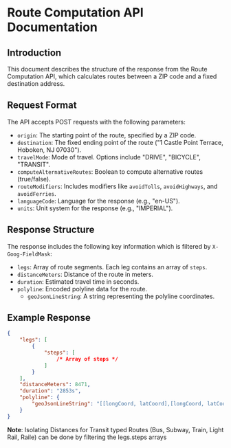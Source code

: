 # Route Computation API Documentation

## Introduction

This document describes the structure of the response from the Route Computation API, which calculates routes between a ZIP code and a fixed destination address.

## Request Format

The API accepts POST requests with the following parameters:

- `origin`: The starting point of the route, specified by a ZIP code.
- `destination`: The fixed ending point of the route ("1 Castle Point Terrace, Hoboken, NJ 07030").
- `travelMode`: Mode of travel. Options include "DRIVE", "BICYCLE", "TRANSIT".
- `computeAlternativeRoutes`: Boolean to compute alternative routes (true/false).
- `routeModifiers`: Includes modifiers like `avoidTolls`, `avoidHighways`, and `avoidFerries`.
- `languageCode`: Language for the response (e.g., "en-US").
- `units`: Unit system for the response (e.g., "IMPERIAL").

## Response Structure

The response includes the following key information which is filtered by `X-Goog-FieldMask`:

- `legs`: Array of route segments. Each leg contains an array of `steps`.
- `distanceMeters`: Distance of the route in meters.
- `duration`: Estimated travel time in seconds.
- `polyline`: Encoded polyline data for the route.
  - `geoJsonLineString`: A string representing the polyline coordinates.

## Example Response

```json
{
	"legs": [
		{
			"steps": [
				/* Array of steps */
			]
		}
	],
	"distanceMeters": 8471,
	"duration": "2853s",
	"polyline": {
		"geoJsonLineString": "[[longCoord, latCoord],[longCoord, latCoord],...]"
	}
}
```

**Note**: Isolating Distances for Transit typed Routes (Bus, Subway, Train, Light Rail, Raile) can be done by filtering the legs.steps arrays
